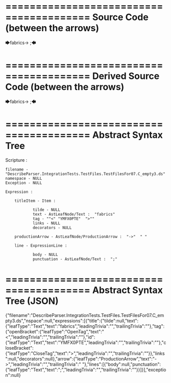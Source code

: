 ========================================
Source Code (between the arrows)
========================================

🡆fabrics<YMFX0PTE>-> ;🡄

========================================
Derived Source Code (between the arrows)
========================================

🡆fabrics<YMFX0PTE>-> ;🡄

========================================
Abstract Syntax Tree
========================================

Scripture : 

    filename - "DescribeParser.IntegrationTests.TestFiles.TestFilesFor07.C_empty3.ds"
    namespace - NULL
    Exception - NULL

    Expression : 
    
        titleItem - Item : 
            
                tilde - NULL
                text - AstLeafNode/Text :  "fabrics" 
                tag - ""<" "YMFX0PTE"  ">""
                links - NULL
                decorators - NULL
            
        productionArrow - AstLeafNode/ProductionArrow :  "->"  " "
    
        line - ExpressionLine : 
            
                body - NULL
                punctuation - AstLeafNode/Text :  ";" 
            
    
========================================
Abstract Syntax Tree (JSON)
========================================

{"filename":"DescribeParser.IntegrationTests.TestFiles.TestFilesFor07.C_empty3.ds","nspace":null,"expressions":[{"title":{"tilde":null,"text":{"leafType":"Text","text":"fabrics","leadingTrivia":"","trailingTrivia":""},"tag":{"openBracket":{"leafType":"OpenTag","text":"<","leadingTrivia":"","trailingTrivia":""},"id":{"leafType":"Text","text":"YMFX0PTE","leadingTrivia":"","trailingTrivia":""},"closeBracket":{"leafType":"CloseTag","text":">","leadingTrivia":"","trailingTrivia":""}},"links":null,"decorators":null},"arrow":{"leafType":"ProductionArrow","text":"->","leadingTrivia":"","trailingTrivia":" "},"lines":[{"body":null,"punctuation":{"leafType":"Text","text":";","leadingTrivia":"","trailingTrivia":""}}]}],"exception":null}